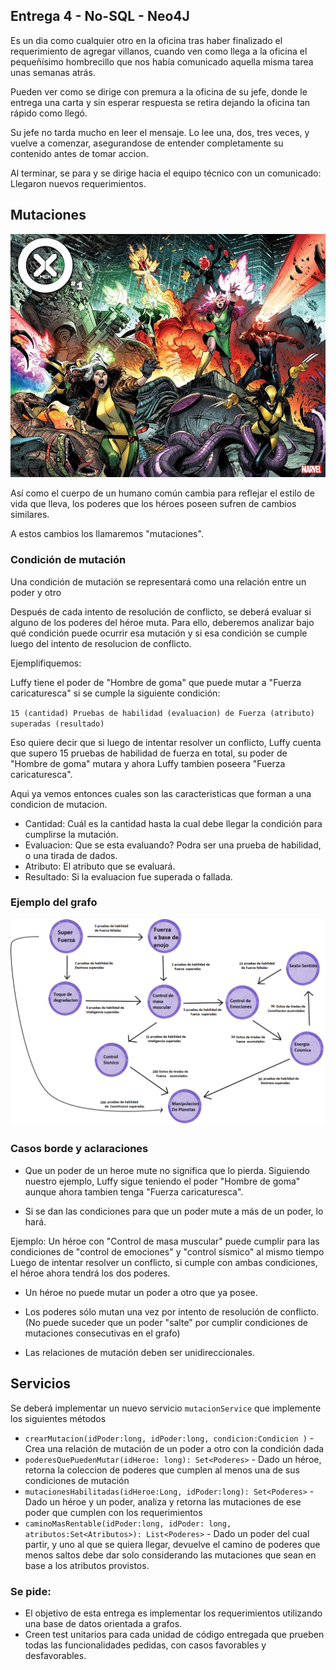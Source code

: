 ## Entrega 4 - No-SQL - Neo4J

Es un dia como cualquier otro en la oficina tras haber finalizado el requerimiento de agregar villanos, cuando ven como
llega a la oficina el pequeñísimo hombrecillo que nos había comunicado aquella misma tarea unas semanas atrás.

Pueden ver como se dirige con premura a la oficina de su jefe, donde le entrega una carta y sin esperar respuesta se retira dejando la oficina tan rápido como llegó.

Su jefe no tarda mucho en leer el mensaje. Lo lee una, dos, tres veces, y vuelve a comenzar, asegurandose de entender completamente su contenido antes de tomar accion.

Al terminar, se para y se dirige hacia el equipo técnico con un comunicado: Llegaron nuevos requerimientos.

## Mutaciones

<p align="center">
  <img src="xmen.jpg" />
</p>

Así como el cuerpo de un humano común cambia para reflejar el estilo de vida que lleva, los poderes que los héroes poseen sufren de cambios similares.

A estos cambios  los llamaremos "mutaciones".

### Condición de mutación

Una condición de mutación se representará como una relación entre un poder y otro

Después de cada intento de resolución de conflicto, se deberá evaluar si alguno de los poderes del héroe muta. 
Para ello, deberemos analizar bajo qué condición puede ocurrir esa mutación  y si esa condición se cumple luego del intento de resolucion de conflicto.

Ejemplifiquemos:

Luffy tiene el poder de "Hombre de goma" que puede mutar a "Fuerza caricaturesca" si se cumple la siguiente condición:

`15 (cantidad) Pruebas de habilidad (evaluacion) de Fuerza (atributo) superadas (resultado)`

Eso quiere decir que si luego de intentar resolver un conflicto, Luffy cuenta que supero 15 pruebas de habilidad de fuerza en total, su poder de "Hombre de goma" mutara y ahora Luffy tambien poseera "Fuerza caricaturesca".

Aqui ya vemos entonces cuales son las caracteristicas que forman a una condicion de mutacion.

- Cantidad: Cuál es la cantidad hasta la cual debe llegar la condición  para cumplirse la mutación.
- Evaluacion: Que se esta evaluando? Podra ser una prueba de habilidad, o una tirada de dados.
- Atributo: El atributo que se evaluará.
- Resultado: Si la evaluacion fue superada o fallada.

### Ejemplo del grafo 

<p align="center">
  <img src="grafo-mutaciones.png" />
</p>

### Casos borde y aclaraciones
- Que un poder de un heroe mute no significa que lo pierda. Siguiendo nuestro ejemplo, Luffy sigue teniendo el poder "Hombre de goma" aunque ahora tambien tenga "Fuerza caricaturesca".

- Si se dan las condiciones para que un poder mute a más de un poder, lo hará.

Ejemplo: Un héroe con "Control de masa muscular" puede cumplir para las condiciones de "control de emociones" y "control sísmico" al mismo tiempo
Luego de intentar resolver un conflicto, si cumple con ambas condiciones, el héroe ahora tendrá los dos poderes.

- Un héroe no puede mutar un poder a otro que ya posee.

- Los poderes sólo mutan una vez por intento de resolución de conflicto. (No puede suceder que un poder "salte" por cumplir condiciones de mutaciones consecutivas en el grafo)

- Las relaciones de mutación deben ser unidireccionales.

## Servicios

Se deberá implementar un nuevo servicio `mutacionService` que implemente los siguientes métodos

- `crearMutacion(idPoder:long, idPoder:long, condicion:Condicion )` - Crea una relación de mutación de un poder a otro con la condición dada
- `poderesQuePuedenMutar(idHeroe: long): Set<Poderes>` - Dado un héroe, retorna la coleccion de poderes que cumplen al menos una de sus condiciones de mutación
- `mutacionesHabilitadas(idHeroe:Long, idPoder:long): Set<Poderes>` - Dado un héroe y un poder, analiza y retorna las mutaciones de ese poder que cumplen con los requerimientos
- `caminoMasRentable(idPoder:long, idPoder: long, atributos:Set<Atributos>): List<Poderes>` - Dado un poder del cual partir, y uno al que se quiera llegar, devuelve el camino de poderes que menos saltos debe dar solo considerando las mutaciones que sean en base a los atributos provistos.

### Se pide:
- El objetivo de esta entrega es implementar los requerimientos utilizando una base de datos orientada a grafos.
- Creen test unitarios para cada unidad de código entregada que prueben todas las funcionalidades pedidas, con casos favorables y desfavorables.
